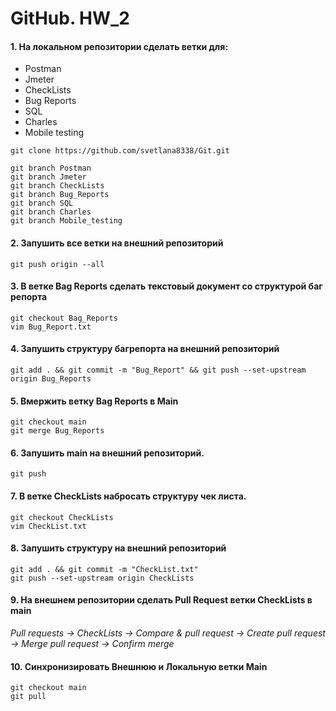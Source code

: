 # GitHub. HW_2

#### 1. На локальном репозитории сделать ветки для:
- Postman
- Jmeter
- CheckLists
- Bug Reports
- SQL
- Charles
- Mobile testing
```
git clone https://github.com/svetlana8338/Git.git
```
```
git branch Postman
git branch Jmeter
git branch CheckLists
git branch Bug_Reports
git branch SQL
git branch Charles
git branch Mobile_testing
```
#### 2. Запушить все ветки на внешний репозиторий
```
git push origin --all
```

#### 3. В ветке Bag Reports сделать текстовый документ со структурой баг репорта
```
git checkout Bag_Reports
vim Bug_Report.txt
```

#### 4. Запушить структуру багрепорта на внешний репозиторий
```
git add . && git commit -m "Bug_Report" && git push --set-upstream origin Bug_Reports
```

#### 5. Вмержить ветку Bag Reports в Main
```
git checkout main
git merge Bug_Reports
```

#### 6. Запушить main на внешний репозиторий.
```
git push
```

#### 7. В ветке CheckLists набросать структуру чек листа.
```
git checkout CheckLists
vim CheckList.txt
```

#### 8. Запушить структуру на внешний репозиторий
```
git add . && git commit -m "CheckList.txt"
git push --set-upstream origin CheckLists
```

#### 9. На внешнем репозитории сделать Pull Request ветки CheckLists в main
*Pull requests -> CheckLists -> Compare & pull request -> Create pull request -> Merge pull request -> Confirm merge*

#### 10. Синхронизировать Внешнюю и Локальную ветки Main
```
git checkout main
git pull
```
